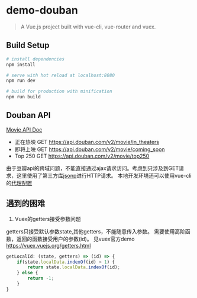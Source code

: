 # demo-douban

> A Vue.js project built with vue-cli, vue-router and vuex.

## Build Setup

``` bash
# install dependencies
npm install

# serve with hot reload at localhost:8080
npm run dev

# build for production with minification
npm run build
```


## Douban API

[Movie API Doc](https://developers.douban.com/wiki/?title=movie_v2)

* 正在热映 GET https://api.douban.com/v2/movie/in_theaters
* 即将上映 GET https://api.douban.com/v2/movie/coming_soon 
* Top 250 GET https://api.douban.com/v2/movie/top250 

由于豆瓣api的跨域问题，不能直接通过ajax请求访问。考虑到只涉及到GET请求，这里使用了第三方库[jsonp](https://www.npmjs.com/package/jsonp)进行HTTP请求。
本地开发环境还可以使用vue-cli的[代理配置](http://vuejs-templates.github.io/webpack/)


## 遇到的困难

1. Vuex的getters接受参数问题

getters只接受默认参数state,其他getters，不能随意传入参数。
需要使用高阶函数，返回的函数接受用户的参数(id)。
见vuex官方demo https://vuex.vuejs.org/getters.html

``` javascript
getLocalId: (state, getters) => (id) => {
    if(state.localData.indexOf(id) > 1) {
        return state.localData.indexOf(id);
    } else {
        return -1;
    }
}
```